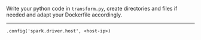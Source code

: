 Write your python code in `transform.py`, create directories and files if needed and adapt your Dockerfile accordingly.  

---

`.config('spark.driver.host', <host-ip>)`